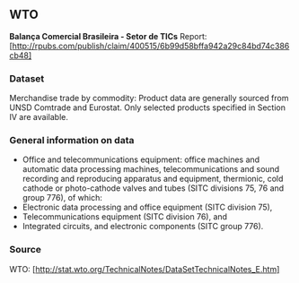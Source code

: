 ## WTO
**Balança Comercial Brasileira - Setor de TICs**
Report: [http://rpubs.com/publish/claim/400515/6b99d58bffa942a29c84bd74c386cb48]

### Dataset

Merchandise trade by commodity: Product data are generally sourced from UNSD Comtrade and Eurostat. Only selected products specified in Section IV are available.

### General information on data

 - Office and telecommunications equipment: office machines and automatic data processing machines, telecommunications and sound recording and reproducing apparatus and equipment, thermionic, cold cathode or photo-cathode valves and tubes (SITC divisions 75, 76 and group 776), of which:
  - Electronic data processing and office equipment (SITC division 75),
 - Telecommunications equipment (SITC division 76), and
 - Integrated circuits, and electronic components (SITC group 776).
 ### Source

WTO: [http://stat.wto.org/TechnicalNotes/DataSetTechnicalNotes_E.htm]

